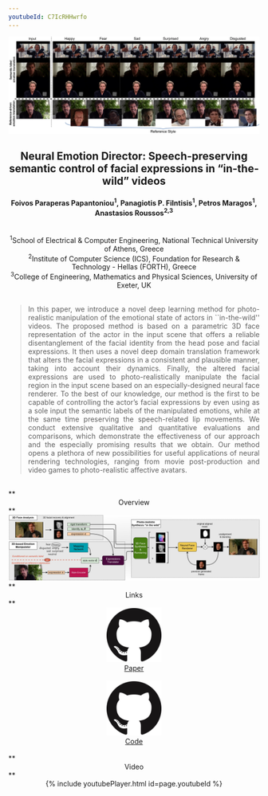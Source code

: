 ```yaml
---
youtubeId: C7IcRHHwrfo
---
```


<img src="imgs/teaser.png" alt="teaser" width="1000"/>


## <center>Neural Emotion Director: Speech-preserving semantic control of facial expressions in “in-the-wild” videos</center>
#### <center>Foivos Paraperas Papantoniou<sup>1</sup>, Panagiotis P. Filntisis<sup>1</sup>, Petros Maragos<sup>1</sup>, Anastasios Roussos<sup>2,3</sup></center>
<br>
<center>
<sup>1</sup>School of Electrical & Computer Engineering, National Technical University of Athens, Greece<br>
<sup>2</sup>Institute of Computer Science (ICS), Foundation for Research & Technology - Hellas (FORTH), Greece<br>
<sup>3</sup>College of Engineering, Mathematics and Physical Sciences, University of Exeter, UK<br>
</center>
<br>

<blockquote>
<p style='text-align: justify;'>
In this paper, we introduce a novel deep learning method for photo-realistic manipulation of the emotional state of actors in ``in-the-wild'' videos. The proposed method is based on a parametric 3D face representation of the actor in the input scene that offers a reliable disentanglement of the facial identity from the head pose and facial expressions. It then uses a novel deep domain translation framework that alters the facial expressions in a consistent and plausible manner, taking into account their dynamics. Finally, the altered facial expressions are used to photo-realistically manipulate the facial region in the input scene based on an especially-designed neural face renderer. To the best of our knowledge, our method is the first to be capable of controlling the actor’s facial expressions by even using as a sole input the semantic labels of the manipulated emotions, while at the same time preserving the speech-related lip movements. We conduct extensive qualitative and quantitative evaluations and comparisons, which demonstrate the effectiveness of our approach and the especially promising results that we obtain. Our method opens a plethora of new possibilities for useful applications of neural rendering technologies, ranging from movie post-production and video games to photo-realistic affective avatars.
</p>
</blockquote>
 
<br>
**<center>Overview</center>**
<img src="imgs/pipeline.jpg" alt="pipeline" width="1000"/>

<br>
**<center>Links</center>**
<center>
<a href="github_link"><img style="height:110px;" src="imgs/GitHub-Mark-120px-plus.png" /></a>
<br>
<a href="github_link">Paper</a>
<br><br>
<a href="github_link"><img style="height:110px;" src="imgs/GitHub-Mark-120px-plus.png" /></a>
<br>
<a href="https://github.com/foivospar/NED">Code</a>
</center>

<br>
**<center>Video</center>**
<center>
{% include youtubePlayer.html id=page.youtubeId %}
</center>
